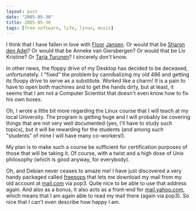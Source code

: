 ```yaml
---
layout: post
date: "2005-05-30"
title: 2005-05-30
tags: [free-software, life, linux, music]
---
```

I think that I have fallen in love with
[Floor](http://www.afterforever.com/new/pages/photos/pinkpop04/original/16.JPG)
[Jansen](http://www.afterforever.com/new/pages/photos/pinkpop04/original/11.JPG).
Or would that be
[Sharon den Adel](http://www.within-temptation.com.br/info/integrantes/sharon.htm)?
Or would that be Anneke van Giersbergen? Or would that be Liv
Kristine? Or [Tarja Turunen](http://www.tarjaturunen.com/)? I
sincerely don't know.

In other news, the floppy drive of my Desktop has decided to be
deceased, unfortunately. I "fixed" the problem by cannibalizing my
old 486 and getting its floopy drive to serve as a substitute.
Worked like a charm! It is a pain to have to open both machines and
to get the hands dirty, but at least, it seems that I am not a
Computer Scientist that doesn't even know how to fix his own
boxes.

Oh, I wrote a little bit more regarding the Linux course that I
will teach at my local University. The program is getting huge and
I will probably be covering things that are not very well
documented (yes, I'll have to study such topics), but it will be
rewarding for the students (and among such "students" of mine I
will have many co-workers!).

My plan is to make such a course be sufficient for certification
purposes of those that will be taking it. Of course, with a twist
and a high dose of Unix philosophy (which is good anyway, for
everybody).

Oh, and Debian never ceases to amaze me! I have just discovered a
very handy packaged called
[freepops](http://packages.debian.org/freepops) that lets me
download my mail from my old account at
[mail.com](http://www.mail.com/) via pop3. Quite nice to be able to
use that address again. And also as a bonus, it also acts as a
front-end for [mail.yahoo.com](http://mail.yahoo.com/), which means
that I am again able to read my mail there (again via pop3). So
nice that I can't even describe how happy I am.



